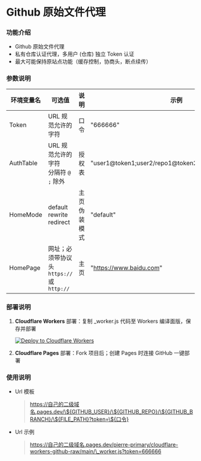 # Github 原始文件代理

### 功能介绍

-   Github 原始文件代理
-   私有仓库认证代理，多用户 (仓库) 独立 Token 认证
-   最大可能保持原站点功能（缓存控制，协商头，断点续传）

### 参数说明

| 环境变量名 | 可选值                                        | 说明         | 示例                                                 |
| ---------- | --------------------------------------------- | ------------ | ---------------------------------------------------- |
| Token      | URL 规范允许的字符                            | 口令         | "666666"                                             |
| AuthTable  | URL 规范允许的字符<br>分隔符 `@` `;` 除外     | 授权表       | "user1@token1;user2/repo1@token2;user2/repo2@token3" |
| HomeMode   | default<br>rewrite<br>redirect                | 主页伪装模式 | "default"                                            |
| HomePage   | 网址；必须带协议头<br>`https://` 或 `http://` | 主页         | "https://www.baidu.com"                              |

### 部署说明

1. **Cloudflare Workers** 部署：复制 \_worker.js 代码至 Workers 编译面版，保存并部署

    [![Deploy to Cloudflare Workers](https://deploy.workers.cloudflare.com/button)](https://deploy.workers.cloudflare.com/?url=https://github.com/pierre-primary/cloudflare-workers-github-raw)

2. **Cloudflare Pages** 部署：Fork 项目后；创建 Pages 时连接 GitHub 一键部署

### 使用说明

-   Url 模板

    > https://自己的二级域名.pages.dev/\${GITHUB_USER}/\${GITHUB_REPO}/\${GITHUB_BRANCH}/\${FILE_PATH}?token=\${口令}

-   Url 示例

    > https://自己的二级域名.pages.dev/pierre-primary/cloudflare-workers-github-raw/main/\_worker.js?token=666666
